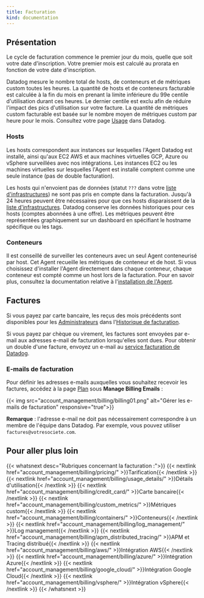 ```yaml
---
title: Facturation
kind: documentation
---
```

## Présentation

Le cycle de facturation commence le premier jour du mois, quelle que soit votre date d'inscription. Votre premier mois est calculé au prorata en fonction de votre date d'inscription.

Datadog mesure le nombre total de hosts, de conteneurs et de métriques custom toutes les heures. La quantité de hosts et de conteneurs facturable est calculée à la fin du mois en prenant la limite inférieure du 99e centile d'utilisation durant ces heures. Le dernier centile est exclu afin de réduire l'impact des pics d'utilisation sur votre facture. La quantité de métriques custom facturable est basée sur le nombre moyen de métriques custom par heure pour le mois. Consultez votre page [Usage][1] dans Datadog.

### Hosts

Les hosts correspondent aux instances sur lesquelles l'Agent Datadog est installé, ainsi qu'aux EC2 AWS et aux machines virtuelles GCP, Azure ou vSphere surveillées avec nos intégrations. Les instances EC2 ou les machines virtuelles sur lesquelles l'Agent est installé comptent comme une seule instance (pas de double facturation).

Les hosts qui n'envoient pas de données (statut `???` dans votre [liste d'infrastructures][2]) ne sont pas pris en compte dans la facturation. Jusqu'à 24 heures peuvent être nécessaires pour que ces hosts disparaissent de la [liste d'infrastructures][2]. Datadog conserve les données historiques pour ces hosts (comptes abonnées à une offre). Les métriques peuvent être représentées graphiquement sur un dashboard en spécifiant le hostname spécifique ou les tags.

### Conteneurs

Il est conseillé de surveiller les conteneurs avec un seul Agent conteneurisé par host. Cet Agent recueille les métriques de conteneur et de host. Si vous choisissez d'installer l'Agent directement dans chaque conteneur, chaque conteneur est compté comme un host lors de la facturation. Pour en savoir plus, consultez la documentation relative à l'[installation de l'Agent][3].

## Factures

Si vous payez par carte bancaire, les reçus des mois précédents sont disponibles pour les [Administrateurs][4] dans l'[Historique de facturation][5].

Si vous payez par chèque ou virement, les factures sont envoyées par e-mail aux adresses e-mail de facturation lorsqu'elles sont dues. Pour obtenir un double d'une facture, envoyez un e-mail au [service facturation de Datadog][6].

### E-mails de facturation

Pour définir les adresses e-mails auxquelles vous souhaitez recevoir les factures, accédez à la page [Plan][7] sous **Manage Billing Emails** :

{{< img src="account_management/billing/billing01.png" alt="Gérer les e-mails de facturation" responsive="true">}}

**Remarque** : l'adresse e-mail ne doit pas nécessairement correspondre à un membre de l'équipe dans Datadog. Par exemple, vous pouvez utiliser `factures@votresociete.com`.

## Pour aller plus loin

{{< whatsnext desc="Rubriques concernant la facturation :">}}
    {{< nextlink href="account_management/billing/pricing/" >}}Tarification{{< /nextlink >}}
    {{< nextlink href="account_management/billing/usage_details/" >}}Détails d'utilisation{{< /nextlink >}}
    {{< nextlink href="account_management/billing/credit_card/" >}}Carte bancaire{{< /nextlink >}}
    {{< nextlink href="account_management/billing/custom_metrics/" >}}Métriques custom{{< /nextlink >}}
    {{< nextlink href="account_management/billing/containers/" >}}Conteneurs{{< /nextlink >}}
    {{< nextlink href="account_management/billing/log_management/" >}}Log management{{< /nextlink >}}
    {{< nextlink href="account_management/billing/apm_distributed_tracing/" >}}APM et Tracing distribué{{< /nextlink >}}
    {{< nextlink href="account_management/billing/aws/" >}}Intégration AWS{{< /nextlink >}}
    {{< nextlink href="account_management/billing/azure/" >}}Intégration Azure{{< /nextlink >}}
    {{< nextlink href="account_management/billing/google_cloud/" >}}Intégration Google Cloud{{< /nextlink >}}
    {{< nextlink href="account_management/billing/vsphere/" >}}Intégration vSphere{{< /nextlink >}}
{{< /whatsnext >}}

[1]: https://app.datadoghq.com/account/usage/hourly
[2]: /fr/graphing/infrastructure
[3]: /fr/agent
[4]: /fr/account_management/team/#datadog-user-roles
[5]: https://app.datadoghq.com/account/billing_history
[6]: mailto:billing@datadoghq.com
[7]: https://app.datadoghq.com/account/billing
